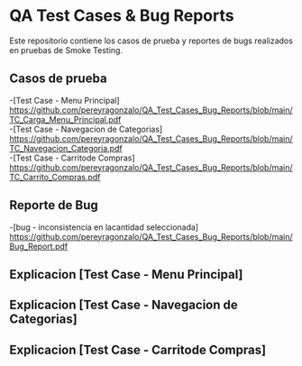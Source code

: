 # QA Test Cases & Bug Reports
Este repositorio contiene los casos de prueba y reportes de bugs realizados en pruebas de Smoke Testing.
## Casos de prueba
-[Test Case - Menu Principal] https://github.com/pereyragonzalo/QA_Test_Cases_Bug_Reports/blob/main/TC_Carga_Menu_Principal.pdf
<br>
-[Test Case - Navegacion de Categorias] https://github.com/pereyragonzalo/QA_Test_Cases_Bug_Reports/blob/main/TC_Navegacion_Categoria.pdf
<br>
-[Test Case - Carritode Compras] https://github.com/pereyragonzalo/QA_Test_Cases_Bug_Reports/blob/main/TC_Carrito_Compras.pdf

## Reporte de Bug
-[bug - inconsistencia en lacantidad seleccionada] https://github.com/pereyragonzalo/QA_Test_Cases_Bug_Reports/blob/main/Bug_Report.pdf

## Explicacion [Test Case - Menu Principal]

## Explicacion [Test Case - Navegacion de Categorias]

## Explicacion [Test Case - Carritode Compras]
